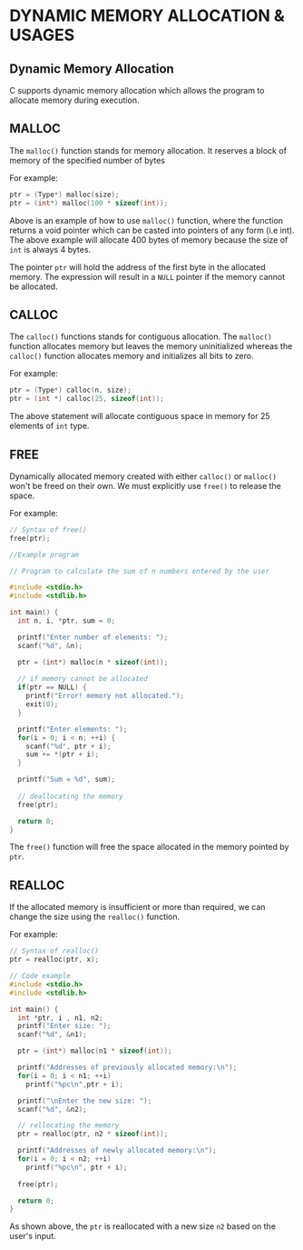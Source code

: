 # DYNAMIC MEMORY ALLOCATION & USAGES

## Dynamic Memory Allocation ##

C supports dynamic memory allocation which allows the program to allocate memory during execution. 

## MALLOC ##

The `malloc()` function stands for memory allocation. It reserves a block of memory of the specified number of bytes

For example:
```C
ptr = (Type*) malloc(size);
ptr = (int*) malloc(100 * sizeof(int));
```

Above is an example of how to use `malloc()` function, where the function returns a void pointer which can be casted into pointers of any form (i.e int). The above example will allocate 400 bytes of memory because the size of `int` is always 4 bytes. 

The pointer `ptr` will hold the address of the first byte in the allocated memory. The expression will result in a `NULL` pointer if the memory cannot be allocated.

## CALLOC ##

The `calloc()` functions stands for contiguous allocation. The `malloc()` function allocates memory but leaves the memory uninitialized whereas the `calloc()` function allocates memory and initializes all bits to zero.

For example:
```C
ptr = (Type*) calloc(n, size);
ptr = (int *) calloc(25, sizeof(int));
```

The above statement will allocate contiguous space in memory for 25 elements of `int` type.

## FREE ##

Dynamically allocated memory created with either `calloc()` or `malloc()` won't be freed on their own. We must explicitly use `free()` to release the space.

For example:
```C
// Syntax of free()
free(ptr);

//Example program

// Program to calculate the sum of n numbers entered by the user

#include <stdio.h>
#include <stdlib.h>

int main() {
  int n, i, *ptr, sum = 0;

  printf("Enter number of elements: ");
  scanf("%d", &n);

  ptr = (int*) malloc(n * sizeof(int));
 
  // if memory cannot be allocated
  if(ptr == NULL) {
    printf("Error! memory not allocated.");
    exit(0);
  }

  printf("Enter elements: ");
  for(i = 0; i < n; ++i) {
    scanf("%d", ptr + i);
    sum += *(ptr + i);
  }

  printf("Sum = %d", sum);
  
  // deallocating the memory
  free(ptr);

  return 0;
}
```

The `free()` function will free the space allocated in the memory pointed by `ptr`.


## REALLOC ##

If the allocated memory is insufficient or more than required, we can change the size using the `realloc()` function.

For example:
```C
// Syntax of realloc()
ptr = realloc(ptr, x);

// Code example
#include <stdio.h>
#include <stdlib.h>

int main() {
  int *ptr, i , n1, n2;
  printf("Enter size: ");
  scanf("%d", &n1);

  ptr = (int*) malloc(n1 * sizeof(int));

  printf("Addresses of previously allocated memory:\n");
  for(i = 0; i < n1; ++i)
    printf("%pc\n",ptr + i);

  printf("\nEnter the new size: ");
  scanf("%d", &n2);

  // rellocating the memory
  ptr = realloc(ptr, n2 * sizeof(int));

  printf("Addresses of newly allocated memory:\n");
  for(i = 0; i < n2; ++i)
    printf("%pc\n", ptr + i);
  
  free(ptr);

  return 0;
}
```
As shown above, the `ptr` is reallocated with a new size `n2` based on the user's input.
